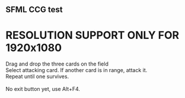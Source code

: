 ## SFML CCG test
# RESOLUTION SUPPORT ONLY FOR 1920x1080
Drag and drop the three cards on the field
<br>
Select attacking card. If another card is in range, attack it.
<br>
Repeat until one survives.
<br>
<br>
No exit button yet, use Alt+F4.
